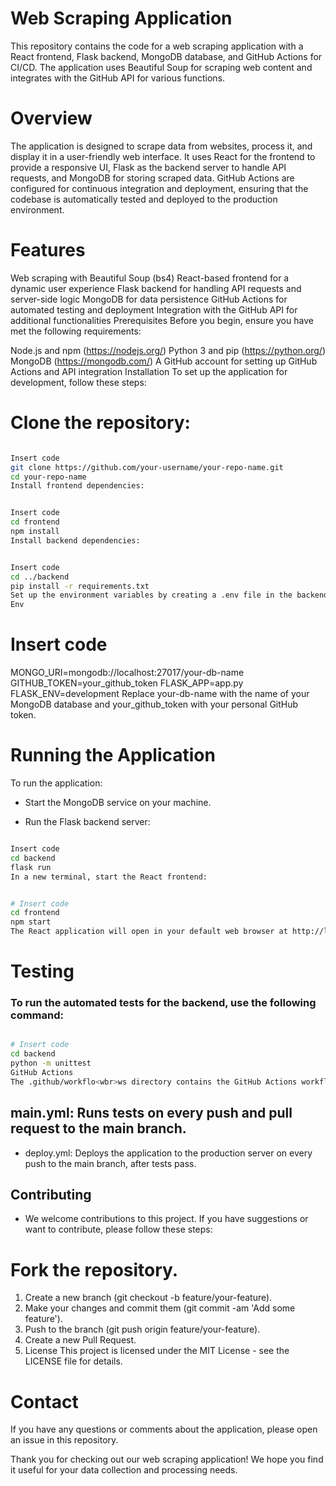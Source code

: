 # Web Scraping Application
This repository contains the code for a web scraping application with a React frontend, Flask backend, MongoDB database, and GitHub Actions for CI/CD. The application uses Beautiful Soup for scraping web content and integrates with the GitHub API for various functions.

# Overview
The application is designed to scrape data from websites, process it, and display it in a user-friendly web interface. It uses React for the frontend to provide a responsive UI, Flask as the backend server to handle API requests, and MongoDB for storing scraped data. GitHub Actions are configured for continuous integration and deployment, ensuring that the codebase is automatically tested and deployed to the production environment.

# Features
Web scraping with Beautiful Soup (bs4)
React-based frontend for a dynamic user experience
Flask backend for handling API requests and server-side logic
MongoDB for data persistence
GitHub Actions for automated testing and deployment
Integration with the GitHub API for additional functionalities
Prerequisites
Before you begin, ensure you have met the following requirements:

Node.js and npm (https://nodejs.org/)
Python 3 and pip (https://python.org/)
MongoDB (https://mongodb.com/)
A GitHub account for setting up GitHub Actions and API integration
Installation
To set up the application for development, follow these steps:

# Clone the repository:
```Bash

Insert code
git clone https://github.com/your-username/your-repo-name.git
cd your-repo-name
Install frontend dependencies:
```
```Bash

Insert code
cd frontend
npm install
Install backend dependencies:
```
```Bash

Insert code
cd ../backend
pip install -r requirements.txt
Set up the environment variables by creating a .env file in the backend directory with the following content:
Env
```

# Insert code
MONGO_URI=mongodb://localhost:27017/your-db-name
GITHUB_TOKEN=your_github_token
FLASK_APP=app.py
FLASK_ENV=development
Replace your-db-name with the name of your MongoDB database and your_github_tok<wbr>en with your personal GitHub token.

# Running the Application
To run the application:

- Start the MongoDB service on your machine.

- Run the Flask backend server:

```Bash

Insert code
cd backend
flask run
In a new terminal, start the React frontend:
```
```Bash

# Insert code
cd frontend
npm start
The React application will open in your default web browser at http://localhos<wbr>t:3000.
```

# Testing
### To run the automated tests for the backend, use the following command:

```Bash

# Insert code
cd backend
python -m unittest
GitHub Actions
The .github/workflo<wbr>ws directory contains the GitHub Actions workflow files. These workflows automate testing and deployment processes.
```

## main.yml: Runs tests on every push and pull request to the main branch.
- deploy.yml: Deploys the application to the production server on every push to the main branch, after tests pass.
## Contributing
- We welcome contributions to this project. If you have suggestions or want to contribute, please follow these steps:

# Fork the repository.
1. Create a new branch (git checkout -b feature/your-fea<wbr>ture).
2. Make your changes and commit them (git commit -am 'Add some feature').
3. Push to the branch (git push origin feature/your-fea<wbr>ture).
4. Create a new Pull Request.
5. License
This project is licensed under the MIT License - see the LICENSE file for details.

# Contact
If you have any questions or comments about the application, please open an issue in this repository.

Thank you for checking out our web scraping application! We hope you find it useful for your data collection and processing needs.